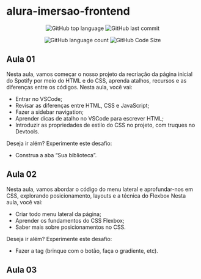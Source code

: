 # alura-imersao-frontend

<div align="center">

  ![GitHub top language](https://img.shields.io/github/languages/top/mateusloubach/alura-imersao-frontend?style=flat-square&logoColor=f5f5f5&color=%23e4e3e3)
  ![GitHub last commit](https://img.shields.io/github/last-commit/mateusloubach/alura-imersao-frontend/main?style=flat-square)
  
  ![GitHub language count](https://img.shields.io/github/languages/count/mateusloubach/alura-imersao-frontend?style=flat-square&color=%23e4e3e3)
  ![GitHub Code Size](https://img.shields.io/github/languages/code-size/mateusloubach/alura-imersao-frontend?style=flat-square&color=%23e4e3e3)

</div>

## Aula 01

Nesta aula, vamos começar o nosso projeto da recriação da página inicial do Spotify por meio do HTML e do CSS, aprenda atalhos, recursos e as diferenças entre os códigos.
Nesta aula, você vai:

 - Entrar no VSCode;
 - Revisar as diferenças entre HTML, CSS e JavaScript;
 - Fazer a sidebar navigation;
 - Aprender dicas de atalho no VSCode para escrever HTML;
 - Introduzir as propriedades de estilo do CSS no projeto, com truques no Devtools.


Deseja ir além? Experimente este desafio:

 - Construa a aba “Sua biblioteca”.

## Aula 02

Nesta aula, vamos abordar o código do menu lateral e aprofundar-nos em CSS, explorando posicionamento, layouts e a técnica do Flexbox
Nesta aula, você vai:

 - Criar todo menu lateral da página;
 - Aprender os fundamentos do CSS Flexbox;
 - Saber mais sobre posicionamentos no CSS.

Deseja ir além? Experimente este desafio:

 - Fazer a tag (brinque com o botão, faça o gradiente, etc). 

 ## Aula 03

 